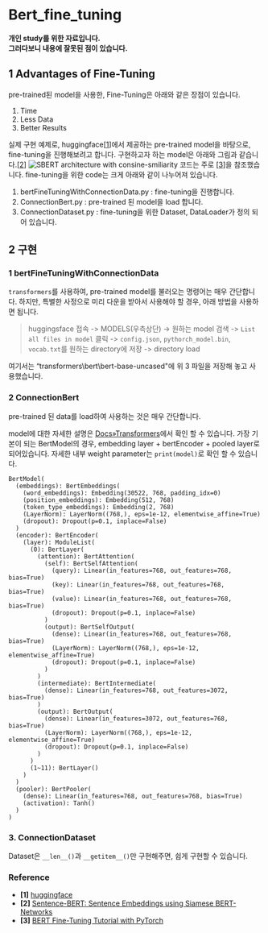 # Bert\_fine\_tuning

**개인 study를 위한 자료입니다.**  
 **그러다보니 내용에 잘못된 점이 있습니다.**

## 1 Advantages of Fine-Tuning <a id="1-advantages-of-fine-tuning"></a>

pre-trained된 model을 사용한, Fine-Tuning은 아래와 같은 장점이 있습니다.

1. Time
2. Less Data
3. Better Results

실제 구현 예제로, huggingface\[[1](https://huggingface.co/transformers/custom_datasets.html)\]에서 제공하는 pre-trained model을 바탕으로, fine-tuning을 진행해보려고 합니다. 구현하고자 하는 model은 아래와 그림과 같습니다.\[[2](https://www.groundai.com/project/sentence-bert-sentence-embeddings-using-siamese-bert-networks/1)\] ![SBERT architecture with consine-smiliarity](https://dj-woo.github.io/img/bert_fine_tuning/sbert.png) 코드는 주로 \[[3](https://mccormickml.com/2019/07/22/BERT-fine-tuning)\]을 참조했습니다. fine-tuning을 위한 code는 크게 아래와 같이 나누어져 있습니다.

1. bertFineTuningWithConnectionData.py : fine-tuning을 진행합니다.
2. ConnectionBert.py : pre-trained 된 model을 load 합니다.
3. ConnectionDataset.py : fine-tuning을 위한 Dataset, DataLoader가 정의 되어 있습니다.

## 2 구현 <a id="2-&#xAD6C;&#xD604;"></a>

### 1 bertFineTuningWithConnectionData <a id="1-bertfinetuningwithconnectiondata"></a>

`transformers`를 사용하여, pre-trained model를 불러오는 명령어는 매우 간단합니다. 하지만, 특별한 사정으로 미리 다운을 받아서 사용해야 할 경우, 아래 방법을 사용하면 됩니다.

> huggingsface 접속 -&gt; MODELS\(우측상단\) -&gt; 원하는 model 검색 -&gt; `List all files in model` 클릭 -&gt; `config.json`, `pythorch_model.bin`, `vocab.txt`를 원하는 directory에 저장 -&gt; directory load

여기서는 “transformers\bert\bert-base-uncased"에 위 3 파일을 저장해 놓고 사용했습니다.

### 2 ConnectionBert <a id="2-connectionbert"></a>

pre-trained 된 data를 load하여 사용하는 것은 매우 간단합니다.

model에 대한 자세한 설명은 [Docs»Transformers](https://huggingface.co/transformers/)에서 확인 할 수 있습니다. 가장 기본이 되는 BertModel의 경우, embedding layer + bertEncoder + pooled layer로 되어있습니다. 자세한 내부 weight parameter는 `print(model)`로 확인 할 수 있습니다.

```text
BertModel(
  (embeddings): BertEmbeddings(
    (word_embeddings): Embedding(30522, 768, padding_idx=0)
    (position_embeddings): Embedding(512, 768)
    (token_type_embeddings): Embedding(2, 768)
    (LayerNorm): LayerNorm((768,), eps=1e-12, elementwise_affine=True)
    (dropout): Dropout(p=0.1, inplace=False)
  )
  (encoder): BertEncoder(
    (layer): ModuleList(
      (0): BertLayer(
        (attention): BertAttention(
          (self): BertSelfAttention(
            (query): Linear(in_features=768, out_features=768, bias=True)
            (key): Linear(in_features=768, out_features=768, bias=True)
            (value): Linear(in_features=768, out_features=768, bias=True)
            (dropout): Dropout(p=0.1, inplace=False)
          )
          (output): BertSelfOutput(
            (dense): Linear(in_features=768, out_features=768, bias=True)
            (LayerNorm): LayerNorm((768,), eps=1e-12, elementwise_affine=True)
            (dropout): Dropout(p=0.1, inplace=False)
          )
        )
        (intermediate): BertIntermediate(
          (dense): Linear(in_features=768, out_features=3072, bias=True)
        )
        (output): BertOutput(
          (dense): Linear(in_features=3072, out_features=768, bias=True)
          (LayerNorm): LayerNorm((768,), eps=1e-12, elementwise_affine=True)
          (dropout): Dropout(p=0.1, inplace=False)
        )
      )
      (1~11): BertLayer()
    )
  )
  (pooler): BertPooler(
    (dense): Linear(in_features=768, out_features=768, bias=True)
    (activation): Tanh()
  )
)      
```

### 3. ConnectionDataset <a id="3-connectiondataset"></a>

Dataset은 `__len__()`과 `__getitem__()`만 구현해주면, 쉽게 구현할 수 있습니다.

### Reference <a id="reference"></a>

* **\[1\]** [huggingface](https://huggingface.co/transformers/custom_datasets.html)
* **\[2\]** [Sentence-BERT: Sentence Embeddings using Siamese BERT-Networks](https://www.groundai.com/project/sentence-bert-sentence-embeddings-using-siamese-bert-networks/1)
* **\[3\]** [BERT Fine-Tuning Tutorial with PyTorch](https://www.groundai.com/project/sentence-bert-sentence-embeddings-using-siamese-bert-networks/1)

